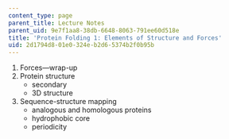 ```yaml
---
content_type: page
parent_title: Lecture Notes
parent_uid: 9e7f1aa8-38db-6648-8063-791ee60d518e
title: 'Protein Folding 1: Elements of Structure and Forces'
uid: 2d1794d8-01e0-324e-b2d6-5374b2f0b95b
---
```


1.  Forces—wrap-up
2.  Protein structure
    *   secondary
    *   3D structure
3.  Sequence-structure mapping
    *   analogous and homologous proteins
    *   hydrophobic core
    *   periodicity